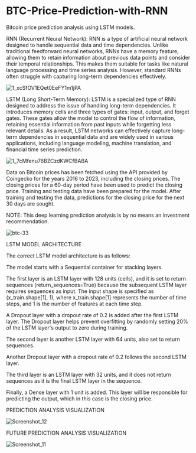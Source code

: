 # BTC-Price-Prediction-with-RNN
Bitcoin price prediction analysis using LSTM models.


RNN (Recurrent Neural Network):
RNN is a type of artificial neural network designed to handle sequential data and time dependencies. Unlike traditional feedforward neural networks, RNNs have a memory feature, allowing them to retain information about previous data points and consider their temporal relationships. This makes them suitable for tasks like natural language processing and time series analysis. However, standard RNNs often struggle with capturing long-term dependencies effectively.

![1_xcSfOV1EQet0EeFY1m1jPA](https://github.com/ahmetdzdrr/BTC-Price-Prediction-with-RNN/assets/117534684/95a8dabe-bda2-4020-aac9-cfed14bdd7d6)

LSTM (Long Short-Term Memory):
LSTM is a specialized type of RNN designed to address the issue of handling long-term dependencies. It introduces memory cells and three types of gates: input, output, and forget gates. These gates allow the model to control the flow of information, retaining essential information from past inputs while forgetting less relevant details. As a result, LSTM networks can effectively capture long-term dependencies in sequential data and are widely used in various applications, including language modeling, machine translation, and financial time series prediction.

![1_7cMfenu76BZCzdKWCfBABA](https://github.com/ahmetdzdrr/BTC-Price-Prediction-with-RNN/assets/117534684/6fab9963-4ce8-4aaa-96ae-cda9d575951c)


Data on Bitcoin prices has been fetched using the API provided by Coingecko for the years 2016 to 2023, including the closing prices. The closing prices for a 60-day period have been used to predict the closing price. Training and testing data have been prepared for the model. After training and testing the data, predictions for the closing price for the next 30 days are sought.

NOTE: This deep learning prediction analysis is by no means an investment recommendation.

![btc-33](https://github.com/ahmetdzdrr/BTC-Price-Prediction-with-RNN/assets/117534684/7cd1a7f6-7213-4242-aab9-a27dd0317709)


LSTM MODEL ARCHITECTURE

The correct LSTM model architecture is as follows:

The model starts with a Sequential container for stacking layers.

The first layer is an LSTM layer with 128 units (cells), and it is set to return sequences (return_sequences=True) because the subsequent LSTM layer requires sequences as input. The input shape is specified as (x_train.shape[1], 1), where x_train.shape[1] represents the number of time steps, and 1 is the number of features at each time step.

A Dropout layer with a dropout rate of 0.2 is added after the first LSTM layer. The Dropout layer helps prevent overfitting by randomly setting 20% of the LSTM layer's output to zero during training.

The second layer is another LSTM layer with 64 units, also set to return sequences.

Another Dropout layer with a dropout rate of 0.2 follows the second LSTM layer.

The third layer is an LSTM layer with 32 units, and it does not return sequences as it is the final LSTM layer in the sequence.

Finally, a Dense layer with 1 unit is added. This layer will be responsible for predicting the output, which in this case is the closing price.

PREDICTION ANALYSIS VISUALIZATION

![Screenshot_12](https://github.com/ahmetdzdrr/BTC-Price-Prediction-with-RNN/assets/117534684/ae2b674b-14ec-4cb2-954b-f12c2b24059a)

FUTURE PREDICTION ANALYSIS VISUALIZATION

![Screenshot_11](https://github.com/ahmetdzdrr/BTC-Price-Prediction-with-RNN/assets/117534684/76faaa6a-b26f-46f8-887c-fb9290080b78)



